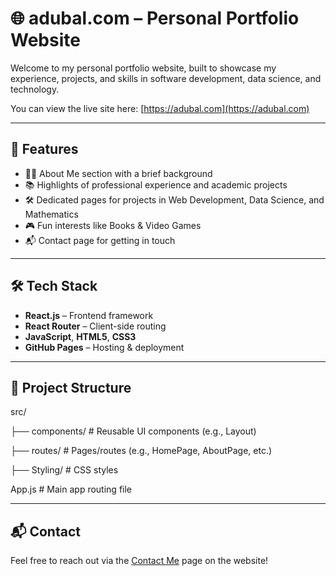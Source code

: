 # 🌐 adubal.com – Personal Portfolio Website

Welcome to my personal portfolio website, built to showcase my experience, projects, and skills in software development, data science, and technology.

You can view the live site here: [https://adubal.com](https://adubal.com)

---

## 🚀 Features

- 🧑‍💻 About Me section with a brief background
- 📚 Highlights of professional experience and academic projects
- 🛠️ Dedicated pages for projects in Web Development, Data Science, and Mathematics
- 🎮 Fun interests like Books & Video Games
- 📬 Contact page for getting in touch

---

## 🛠️ Tech Stack

- **React.js** – Frontend framework
- **React Router** – Client-side routing
- **JavaScript**, **HTML5**, **CSS3**
- **GitHub Pages** – Hosting & deployment

---

## 📁 Project Structure

src/

├── components/       # Reusable UI components (e.g., Layout)

├── routes/           # Pages/routes (e.g., HomePage, AboutPage, etc.)

├── Styling/          # CSS styles

App.js                # Main app routing file

---

## 📬 Contact

Feel free to reach out via the [Contact Me](https://adubal.com/tempContactMe) page on the website!


